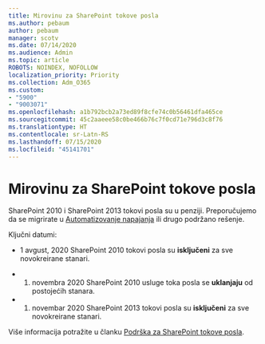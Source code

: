 ```yaml
---
title: Mirovinu za SharePoint tokove posla
ms.author: pebaum
author: pebaum
manager: scotv
ms.date: 07/14/2020
ms.audience: Admin
ms.topic: article
ROBOTS: NOINDEX, NOFOLLOW
localization_priority: Priority
ms.collection: Adm_O365
ms.custom:
- "5900"
- "9003071"
ms.openlocfilehash: a1b792bcb2a73ed89f8cfe74c0b56461dfa465ce
ms.sourcegitcommit: 45c2aaeee58c0be466b76c7f0cd71e796d3c8f76
ms.translationtype: HT
ms.contentlocale: sr-Latn-RS
ms.lasthandoff: 07/15/2020
ms.locfileid: "45141701"
---
```

# <a name="sharepoint-workflows-retiring"></a>Mirovinu za SharePoint tokove posla

SharePoint 2010 i SharePoint 2013 tokovi posla su u penziji. Preporučujemo da se migrirate u [Automatizovanje napajanja](https://docs.microsoft.com/power-automate/getting-started) ili drugo podržano rešenje. 

Ključni datumi:

- 1 avgust, 2020 SharePoint 2010 tokovi posla su **isključeni** za sve novokreirane stanari.

- 1. novembra 2020 SharePoint 2010 usluge toka posla se **uklanjaju** od postojećih stanara.

- 1. novembar 2020 SharePoint 2013 tokovi posla su **isključeni** za sve novokreirane stanari.

Više informacija potražite u članku [Podrška za SharePoint tokove posla](https://aka.ms/sp-workflows-support).